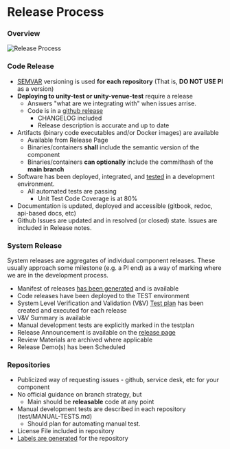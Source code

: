 # Release Process

### Overview

![Release Process](https://user-images.githubusercontent.com/59702631/157528324-35df60f5-2bf1-444e-9612-46a844b578ea.png)

### Code Release



* [SEMVAR](https://semver.org/) versioning is used **for each repository** (That is, **DO NOT USE PI** as a version)
* **Deploying to unity-test or unity-venue-test** require a release
  * Answers "what are we integrating with" when issues arrise.&#x20;
  * Code is in a [github release](https://docs.github.com/en/repositories/releasing-projects-on-github)
    * CHANGELOG included
    * Release description is accurate and up to date
* Artifacts (binary code executables and/or Docker images) are available
  * Available from Release Page
  * Binaries/containers **shall** include the semantic version of the component
  * Binaries/containers **can optionally** include the commithash of the **main branch**
* Software has been deployed, integrated, and [tested](testing.md) in a development environment.
  * All automated tests are passing
    * Unit Test Code Coverage is at 80%
* Documentation is updated, deployed and accessible (gitbook, redoc, api-based docs, etc)
* Github Issues are updated and in resolved (or closed) state. Issues are included in Release notes.

### System Release

System releases are aggregates of individual component releases. These usually approach some milestone (e.g. a PI end) as a way of marking where we are in the development process.

* Manifest of releases [has been generated](https://github.com/unity-sds/unity-project-management/blob/main/repo-management/latest-release.py) and is available
* Code releases have been deployed to the TEST environment
* System Level Verification and Validation (V\&V) [Test plan](https://github.com/unity-sds/unity-project-management/wiki/Testing) has been created and executed for each release
* V\&V Summary is available
* Manual development tests are explicitly marked in the testplan
* Release Announcement is available on the [release page](../../mdps-overview/releases/)
* Review Materials are archived where applicable
* Release Demo(s) has been Scheduled

### Repositories

* Publicized way of requesting issues - github, service desk, etc for your component
* No official guidance on branch strategy, but&#x20;
  * Main should be **releasable** code at any point
* Manual development tests are described in each repository (test/MANUAL-TESTS.md)
  * Should plan for automating manual test.
* License File included in repository
* [Labels are generated](https://github.com/unity-sds/unity-project-management/blob/main/repo-management/labels.py) for the repository

